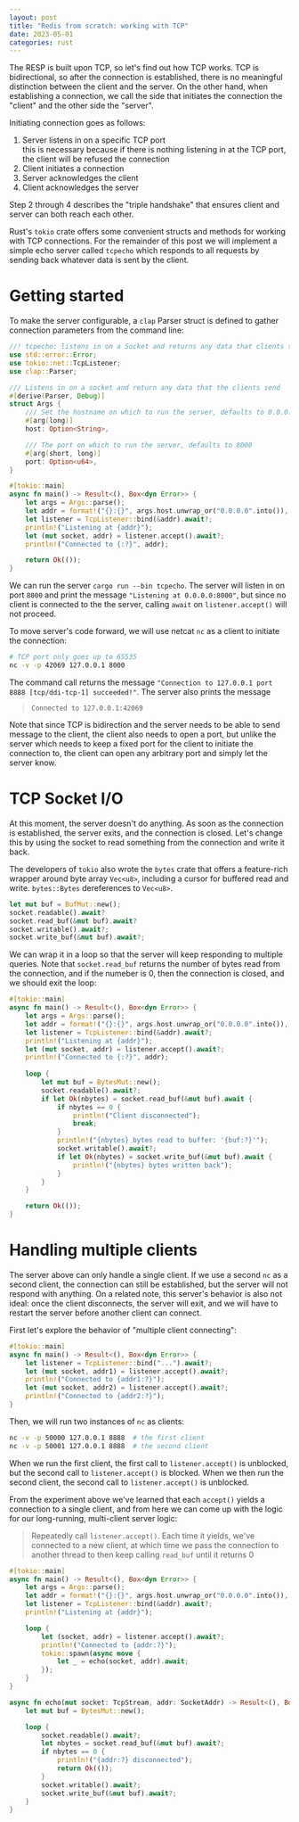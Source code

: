 ```yaml
---
layout: post
title: "Redis from scratch: working with TCP"
date: 2023-05-01
categories: rust
---
```


The RESP is built upon TCP, so let's find out how TCP works. TCP is bidirectional, so after the connection is established, there is no meaningful distinction between the client and the server. On the other hand, when establishing a connection, we call the side that initiates the connection the "client" and the other side the "server".

Initiating connection goes as follows:

1. Server listens in on a specific TCP port  
this is necessary because if there is nothing listening in at the TCP port, the client will be refused the connection
2. Client initiates a connection
3. Server acknowledges the client
4. Client acknowledges the server

Step 2 through 4 describes the "triple handshake" that ensures client and server can both reach each other.

Rust's `tokio` crate offers some convenient structs and methods for working with TCP connections. For the remainder of this post we will implement a simple echo server called `tcpecho` which responds to all requests by sending back whatever data is sent by the client.

# Getting started
To make the server configurable, a `clap` Parser struct is defined to gather connection parameters from the command line:

```rust
//! tcpecho: listens in on a Socket and returns any data that clients send
use std::error::Error;
use tokio::net::TcpListener;
use clap::Parser;

/// Listens in on a socket and return any data that the clients send
#[derive(Parser, Debug)]
struct Args {
    /// Set the hostname on which to run the server, defaults to 0.0.0.0
    #[arg(long)]
    host: Option<String>,

    /// The port on which to run the server, defaults to 8000
    #[arg(short, long)]
    port: Option<u64>,
}

#[tokio::main]
async fn main() -> Result<(), Box<dyn Error>> {
    let args = Args::parse();
    let addr = format!("{}:{}", args.host.unwrap_or("0.0.0.0".into()), args.port.unwrap_or(8000));
    let listener = TcpListener::bind(&addr).await?;
    println!("Listening at {addr}");
    let (mut socket, addr) = listener.accept().await?;
    println!("Connected to {:?}", addr);

    return Ok(());
}
```

We can run the server `cargo run --bin tcpecho`. The server will listen in on port `8000` and print the message `"Listening at 0.0.0.0:8000"`, but since no client is connected to the the server, calling `await` on `listener.accept()` will not proceed.

To move server's code forward, we will use netcat `nc` as a client to initiate the connection:

```bash
# TCP port only goes up to 65535
nc -v -p 42069 127.0.0.1 8000
```

The command call returns the message `"Connection to 127.0.0.1 port 8888 [tcp/ddi-tcp-1] succeeded!"`. The server also prints the message

> `Connected to 127.0.0.1:42069`

Note that since TCP is bidirection and the server needs to be able to send message to the client, the client also needs to open a port, but unlike the server which needs to keep a fixed port for the client to initiate the connection to, the client can open any arbitrary port and simply let the server know.

# TCP Socket I/O
At this moment, the server doesn't do anything. As soon as the connection is established, the server exits, and the connection is closed. Let's change this by using the socket to read something from the connection and write it back.

The developers of `tokio` also wrote the `bytes` crate that offers a feature-rich wrapper around byte array `Vec<u8>`, including a cursor for buffered read and write. `bytes::Bytes` dereferences to `Vec<u8>`.

```rust
let mut buf = BufMut::new();
socket.readable().await?
socket.read_buf(&mut buf).await?
socket.writable().await?;
socket.write_buf(&mut buf).await?;
```

We can wrap it in a loop so that the server will keep responding to multiple queries. Note that `socket.read_buf` returns the number of bytes read from the connection, and if the numeber is 0, then the connection is closed, and we should exit the loop:

```rust
#[tokio::main]
async fn main() -> Result<(), Box<dyn Error>> {
    let args = Args::parse();
    let addr = format!("{}:{}", args.host.unwrap_or("0.0.0.0".into()), args.port.unwrap_or(8000));
    let listener = TcpListener::bind(&addr).await?;
    println!("Listening at {addr}");
    let (mut socket, addr) = listener.accept().await?;
    println!("Connected to {:?}", addr);
    
    loop {
        let mut buf = BytesMut::new();
        socket.readable().await?;
        if let Ok(nbytes) = socket.read_buf(&mut buf).await {
            if nbytes == 0 {
                println!("Client disconnected");
                break;
            }
            println!("{nbytes} bytes read to buffer: '{buf:?}'");
            socket.writable().await?;
            if let Ok(nbytes) = socket.write_buf(&mut buf).await {
                println!("{nbytes} bytes written back");
            }
        }
    }

    return Ok(());
}
```

# Handling multiple clients
The server above can only handle a single client. If we use a second `nc` as a second client, the connection can still be established, but the server will not respond with anything. On a related note, this server's behavior is also not ideal: once the client disconnects, the server will exit, and we will have to restart the server before another client can connect.

First let's explore the behavior of "multiple client connecting":

```rust
#[tokio::main]
async fn main() -> Result<(), Box<dyn Error>> {
    let listener = TcpListener::bind("...").await?;
    let (mut socket, addr1) = listener.accept().await?;
    println!("Connected to {addr1:?}");
    let (mut socket, addr2) = listener.accept().await?;
    println!("Connected to {addr2:?}");
}
```

Then, we will run two instances of `nc` as clients:

```bash
nc -v -p 50000 127.0.0.1 8888  # the first client
nc -v -p 50001 127.0.0.1 8888  # the second client
```

When we run the first client, the first call to `listener.accept()` is unblocked, but the second call to `listener.accept()` is blocked. When we then run the second client, the second call to `listener.accept()` is unblocked.

From the experiment above we've learned that each `accept()` yields a connection to a single client, and from here we can come up with the logic for our long-running, multi-client server logic:

> Repeatedly call `listener.accept()`. Each time it yields, we've connected to a new client, at which time we pass the connection to another thread to then keep calling `read_buf` until it returns 0

```rust
#[tokio::main]
async fn main() -> Result<(), Box<dyn Error>> {
    let args = Args::parse();
    let addr = format!("{}:{}", args.host.unwrap_or("0.0.0.0".into()), args.port.unwrap_or(8000));
    let listener = TcpListener::bind(&addr).await?;
    println!("Listening at {addr}");

    loop {
        let (socket, addr) = listener.accept().await?;
        println!("Connected to {addr:?}");
        tokio::spawn(async move {
            let _ = echo(socket, addr).await;
        });
    }
}

async fn echo(mut socket: TcpStream, addr: SocketAddr) -> Result<(), Box<dyn Error>> {
    let mut buf = BytesMut::new();

    loop {
        socket.readable().await?;
        let nbytes = socket.read_buf(&mut buf).await?;
        if nbytes == 0 {
            println!("{addr:?} disconnected");
            return Ok(());
        }
        socket.writable().await?;
        socket.write_buf(&mut buf).await?;
    }
}
```